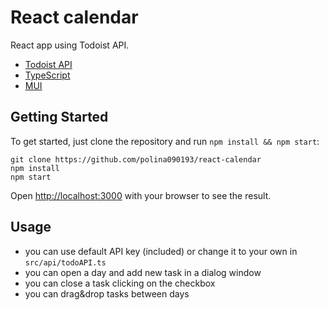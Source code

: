 # React calendar
React app using Todoist API.

- [Todoist API](https://developer.todoist.com/rest/v1/#javascript-sdk)
- [TypeScript](https://www.typescriptlang.org/)
- [MUI](https://mui.com/)

## Getting Started

To get started, just clone the repository and run `npm install && npm start`:

    git clone https://github.com/polina090193/react-calendar
    npm install
    npm start

Open [http://localhost:3000](http://localhost:3000) with your browser to see the result.

## Usage
- you can use default API key (included) or change it to your own in `src/api/todoAPI.ts`
- you can open a day and add new task in a dialog window
- you can close a task clicking on the checkbox
- you can drag&drop tasks between days
